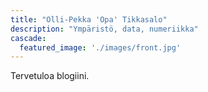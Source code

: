 ```yaml
---
title: "Olli-Pekka 'Opa' Tikkasalo"
description: "Ympäristö, data, numeriikka"
cascade:
  featured_image: './images/front.jpg'
---
```

Tervetuloa blogiini.
